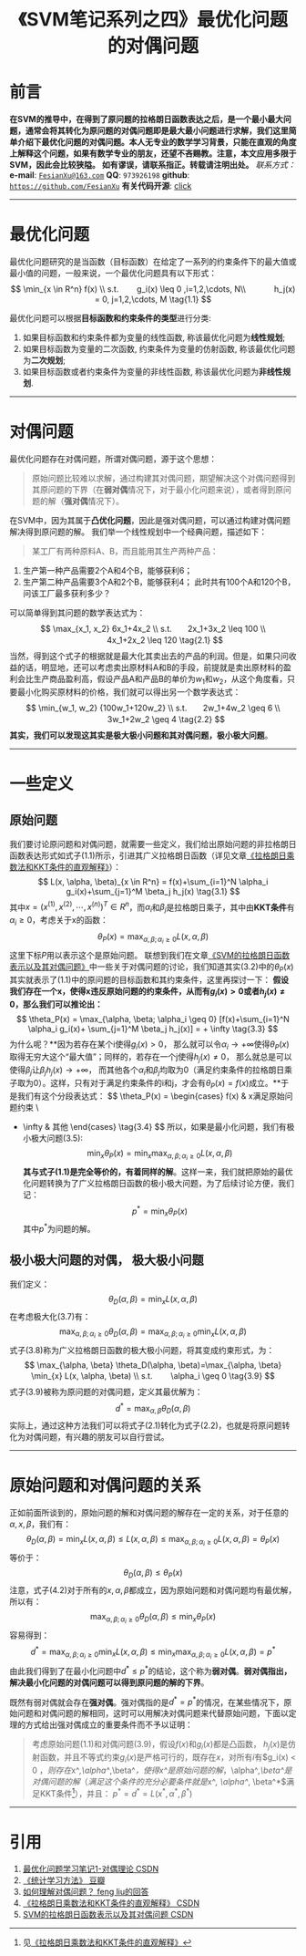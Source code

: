 <div align=center>
<font size="6"><b>《SVM笔记系列之四》最优化问题的对偶问题</b></font> 
</div>

# 前言
**在SVM的推导中，在得到了原问题的拉格朗日函数表达之后，是一个最小最大问题，通常会将其转化为原问题的对偶问题即是最大最小问题进行求解，我们这里简单介绍下最优化问题的对偶问题。本人无专业的数学学习背景，只能在直观的角度上解释这个问题，如果有数学专业的朋友，还望不吝赐教。注意，本文应用多限于SVM，因此会比较狭隘。**
**如有谬误，请联系指正。转载请注明出处。**
*联系方式：*
**e-mail**: [`FesianXu@163.com`](FesianXu@163.com)
**QQ**: `973926198`
**github**: [`https://github.com/FesianXu`](https://github.com/FesianXu)
**有关代码开源**: [click][click]

*****************************************************************************

# 最优化问题
最优化问题研究的是当函数（目标函数）在给定了一系列的约束条件下的最大值或最小值的问题，一般来说，一个最优化问题具有以下形式：
$$
\min_{x \in R^n} f(x) \\
s.t. 　　g_i(x) \leq 0 ,i=1,2,\cdots, N\\
　　　   h_j(x) = 0, j=1,2,\cdots, M
\tag{1.1}
$$

最优化问题可以根据**目标函数和约束条件的类型**进行分类: 
1. 如果目标函数和约束条件都为变量的线性函数, 称该最优化问题为**线性规划**;
2. 如果目标函数为变量的二次函数, 约束条件为变量的仿射函数, 称该最优化问题为**二次规划**; 
3. 如果目标函数或者约束条件为变量的非线性函数, 称该最优化问题为**非线性规划**.

*****************************************************************************

# 对偶问题
最优化问题存在对偶问题，所谓对偶问题，源于这个思想：
> 原始问题比较难以求解，通过构建其对偶问题，期望解决这个对偶问题得到其原问题的下界（在**弱对偶**情况下，对于最小化问题来说），或者得到原问题的解（**强对偶**情况下）。

在SVM中，因为其属于**凸优化问题**，因此是强对偶问题，可以通过构建对偶问题解决得到原问题的解。
我们举一个线性规划中一个经典问题，描述如下：
> 某工厂有两种原料A、B，而且能用其生产两种产品：
  1. 生产第一种产品需要2个A和4个B，能够获利6；
  2. 生产第二种产品需要3个A和2个B，能够获利4；
  此时共有100个A和120个B，问该工厂最多获利多少？

可以简单得到其问题的数学表达式为：
$$
\max_{x_1, x_2} 6x_1+4x_2 \\
s.t.　　2x_1+3x_2 \leq 100 \\
　　　4x_1+2x_2 \leq 120
\tag{2.1}
$$
当然，得到这个式子的根据就是最大化其卖出去的产品的利润。但是，如果只问收益的话，明显地，还可以考虑卖出原材料A和B的手段，前提就是卖出原材料的盈利会比生产商品盈利高，假设产品A和产品B的单价为$w_1$和$w_2$，从这个角度看，只要最小化购买原材料的价格，我们就可以得出另一个数学表达式：
$$
\min_{w_1, w_2} {100w_1+120w_2} \\
s.t.　　2w_1+4w_2  \geq 6 \\
　　　  3w_1+2w_2 \geq 4
\tag{2.2}
$$
**其实，我们可以发现这其实是极大极小问题和其对偶问题，极小极大问题**。

*****************************************************************************

# 一些定义

## 原始问题
我们要讨论原问题和对偶问题，就需要一些定义，我们给出原始问题的非拉格朗日函数表达形式如式子$(1.1)$所示，引进其广义拉格朗日函数（详见文章[《拉格朗日乘数法和KKT条件的直观解释》][ref_4]）：
$$
L(x, \alpha, \beta)_{x \in R^n} = f(x)+\sum_{i=1}^N \alpha_i g_i(x)+\sum_{j=1}^M \beta_j h_j(x)
\tag{3.1}
$$
其中$x=(x^{(1)}, x^{(2)}, \cdots, x^{(n)})^T \in R^n$，而$\alpha_i$和$\beta_j$是拉格朗日乘子，其中由**KKT条件**有$\alpha_i \geq 0$，考虑关于x的函数：
$$
\theta_P(x) = \max_{\alpha, \beta; \alpha_i \geq 0} L(x, \alpha, \beta)
\tag{3.2}
$$
这里下标$P$用以表示这个是原始问题。
联想到我们在文章[《SVM的拉格朗日函数表示以及其对偶问题》][ref_5]中一些关于对偶问题的讨论，我们知道其实$(3.2)$中的$\theta_P(x)$其实就表示了$(1.1)$中的原问题的目标函数和其约束条件，这里再探讨一下：
**假设我们存在一个x，使得x违反原始问题的约束条件，从而有$g_i(x) > 0$或者$h_j(x) \neq 0$，那么我们可以推论出：**
$$
\theta_P(x) = \max_{\alpha, \beta; \alpha_i \geq 0} [f(x)+\sum_{i=1}^N \alpha_i g_i(x)+ \sum_{j=1}^M \beta_j h_j(x)] = + \infty
\tag{3.3}
$$
为什么呢？**因为若存在某个i使得$g_i(x) > 0$， 那么就可以令$\alpha_i \rightarrow +\infty$使得$\theta_P(x$)取得无穷大这个“最大值”；同样的，若存在一个j使得$h_j(x) \neq 0$， 那么就总是可以使得$\beta_j$让$\beta_j h_j(x) \rightarrow +\infty$， 而其他各个$\alpha_i$和$\beta_j$均取为0（满足约束条件的拉格朗日乘子取为0）。这样，只有对于满足约束条件的i和j，才会有$\theta_P(x)=f(x)$成立。**于是我们有这个分段表达式：
$$
\theta_P(x) =
\begin{cases}
f(x) & x满足原始问题约束 \\
+ \infty & 其他
\end{cases}
\tag{3.4}
$$
所以，如果是最小化问题，我们有极小极大问题$(3.5)$:
$$
\min_{x} \theta_P(x) = \min_{x} \max_{\alpha, \beta; \alpha_i \geq 0} L(x, \alpha, \beta)
\tag{3.5}
$$
**其与式子$(1.1)$是完全等价的，有着同样的解**。这样一来，我们就把原始的最优化问题转换为了广义拉格朗日函数的极小极大问题，为了后续讨论方便，我们记：
$$
p^* = \min_{x} \theta_P(x)
\tag{3.6}
$$
其中$p^*$为问题的解。

## 极小极大问题的对偶， 极大极小问题
我们定义：
$$
\theta_{D} (\alpha, \beta) = \min_{x} L(x, \alpha, \beta)
\tag{3.7}
$$
在考虑极大化$(3.7)$有：
$$
\max_{\alpha, \beta; \alpha_i \geq 0} \theta_D(\alpha, \beta)=\max_{\alpha, \beta; \alpha_i \geq 0} \min_{x} L(x, \alpha, \beta)
\tag{3.8}
$$
式子$(3.8)$称为广义拉格朗日函数的极大极小问题，将其变成约束形式，为：
$$
\max_{\alpha, \beta} \theta_D(\alpha, \beta)=\max_{\alpha, \beta} \min_{x} L(x, \alpha, \beta) \\
s.t. 　　\alpha_i \geq 0
\tag{3.9}
$$
式子$(3.9)$被称为原问题的对偶问题，定义其最优解为：
$$
d^* = \max_{\alpha, \beta} \theta_D(\alpha, \beta)
\tag{3.10}
$$
实际上，通过这种方法我们可以将式子$(2.1)$转化为式子$(2.2)$，也就是将原问题转化为对偶问题，有兴趣的朋友可以自行尝试。

*****************************************************************************

# 原始问题和对偶问题的关系
正如前面所谈到的，原始问题的解和对偶问题的解存在一定的关系，对于任意的$\alpha, x, \beta$，我们有：
$$
\theta_D(\alpha, \beta)=\min_{x} L(x, \alpha, \beta) \leq L(x, \alpha, \beta) \leq 
\max_{\alpha, \beta; \alpha_i \geq 0} L(x, \alpha, \beta)=\theta_P(x)
\tag{4.1}
$$
等价于：
$$
\theta_D(\alpha, \beta) \leq \theta_P(x)
\tag{4.2}
$$
注意，式子$(4.2)$对于所有的$x, \alpha, \beta$都成立，因为原始问题和对偶问题均有最优解，所以有：
$$
\max_{\alpha, \beta; \alpha_i \geq 0} \theta_D(\alpha, \beta) \leq \min_{x} \theta_P(x)
\tag{4.3}
$$
容易得到：
$$
d^* = \max_{\alpha, \beta; \alpha_i \geq 0} \min_{x} L(x, \alpha, \beta) \leq \min_{x} \max_{\alpha, \beta; \alpha_i \geq 0} L(x, \alpha, \beta) = p^*
\tag{4.4}
$$
由此我们得到了在最小化问题中$d^* \leq p^*$的结论，这个称为**弱对偶**。**弱对偶指出，解决最小化问题的对偶问题可以得到原问题的解的下界**。

既然有弱对偶就会存在**强对偶**。强对偶指的是$d^*=p^*$的情况，在某些情况下，原始问题和对偶问题的解相同，这时可以用解决对偶问题来代替原始问题，下面以定理的方式给出强对偶成立的重要条件而不予以证明：
> 考虑原始问题$(1.1)$和对偶问题$(3.9)$，假设$f(x)$和$g_i(x)$都是凸函数， $h_j(x)$是仿射函数，并且不等式约束$g_i(x)$是严格可行的，既存在$x$，对所有$i$有$g_i(x) < 0 $，则存在$x^*,\alpha^*,\beta^*$，使得$x^*$是原始问题的解，$\alpha^*,\beta^*$是对偶问题的解（满足这个条件的充分必要条件就是$x^*, \alpha^*, \beta^*$满足KKT条件[^1]），并且：
> $p^* = d^* = L(x^*, \alpha^*, \beta^*)$



*****************************************************************************

# 引用
1. [最优化问题学习笔记1-对偶理论 CSDN][ref_1]
2. [《统计学习方法》 豆瓣][ref_2]
3. [如何理解对偶问题？ feng liu的回答][ref_3]
4. [《拉格朗日乘数法和KKT条件的直观解释》 CSDN][ref_4]
5. [SVM的拉格朗日函数表示以及其对偶问题 CSDN][ref_5]

[^1]: 见[《拉格朗日乘数法和KKT条件的直观解释》](http://blog.csdn.net/loseinvain/article/details/78624888)

[ref_1]: http://blog.csdn.net/qq_34531825/article/details/52872819
[ref_2]: https://book.douban.com/subject/10590856/
[ref_3]: https://www.zhihu.com/question/27057384
[ref_4]: http://blog.csdn.net/loseinvain/article/details/78624888
[ref_5]: http://blog.csdn.net/loseinvain/article/details/78636285

[click]: https://github.com/FesianXu/AI_Blog/tree/master/SVM相关


